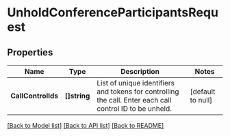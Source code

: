 # UnholdConferenceParticipantsRequest

## Properties
Name | Type | Description | Notes
------------ | ------------- | ------------- | -------------
**CallControlIds** | **[]string** | List of unique identifiers and tokens for controlling the call. Enter each call control ID to be unheld. | [default to null]

[[Back to Model list]](../README.md#documentation-for-models) [[Back to API list]](../README.md#documentation-for-api-endpoints) [[Back to README]](../README.md)

